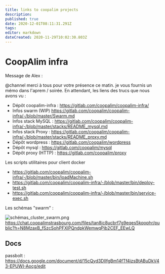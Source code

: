 ```yaml
---
title: links to coopalim projects
description: 
published: true
date: 2020-12-01T08:11:31.291Z
tags: 
editor: markdown
dateCreated: 2020-11-29T10:02:30.803Z
---
```


# CoopAlim infra
Message de Alex :

@channel merci à tous pour votre présence ce matin. je vous fournis un mémo dans l'aprem / soirée.
En attendant, les liens des trucs que nous avons vu :

- Dépôt coopalim-infra : https://gitlab.com/coopalim/coopalim-infra/
- Infos swarm (WIP) https://gitlab.com/coopalim/coopalim-infra/-/blob/master/Swarm.md
- Infos stack MySQL : https://gitlab.com/coopalim/coopalim-infra/-/blob/master/stacks/README_mysql.md
- Infos stack Proxy : https://gitlab.com/coopalim/coopalim-infra/-/blob/master/stacks/README_proxy.md
- Dépôt wordpress : https://gitlab.com/coopalim/wordpress
- Dépôt mysql : https://gitlab.com/coopalim/mysql
- Dépôt proxy (HTTP) : https://gitlab.com/coopalim/proxy


Les scripts utilitaires pour client docker
- https://gitlab.com/coopalim/coopalim-infra/-/blob/master/bin/loadMachine.sh
- https://gitlab.com/coopalim/coopalim-infra/-/blob/master/bin/deploy-test.sh
- https://gitlab.com/coopalim/coopalim-infra/-/blob/master/bin/service-exec.sh

Les schémas "swarm" :

![schémas_cluster_swarm.png](/schémas_cluster_swarm.png)https://chat.coopalimstrasbourg.com/files/tan8jc8ucbrf7g9eqes5kqophr/public?h=N8MzaxB_fSzcSohPFXlPQndpkWemwqPib2CEF_EEwLQ


## Docs

passbolt : https://docs.google.com/document/d/15cQyd3DIlfgBm14fTf4izsBtABuDkV43-EPUWI-Aocg/edit
